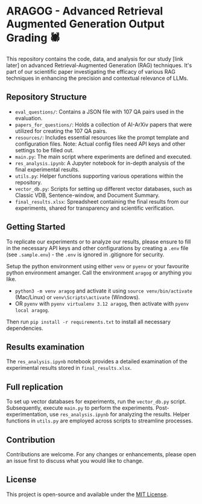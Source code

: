 # ARAGOG - Advanced Retrieval Augmented Generation Output Grading :spider:

This repository contains the code, data, and analysis for our study [link later] on advanced Retrieval-Augmented Generation (RAG) techniques. It's part of our scientific paper investigating the efficacy of various RAG techniques in enhancing the precision and contextual relevance of LLMs.

## Repository Structure

- `eval_questions/`: Contains a JSON file with 107 QA pairs used in the evaluation.
- `papers_for_questions/`: Holds a collection of AI-ArXiv papers that were utilized for creating the 107 QA pairs.
- `resources/`: Includes essential resources like the prompt template and configuration files. Note: Actual config files need API keys and other settings to be filled out.
- `main.py`: The main script where experiments are defined and executed.
- `res_analysis.ipynb`: A Jupyter notebook for in-depth analysis of the final experimental results.
- `utils.py`: Helper functions supporting various operations within the repository.
- `vector_db.py`: Scripts for setting up different vector databases, such as Classic VDB, Sentence-window, and Document Summary.
- `final_results.xlsx`: Spreadsheet containing the final results from our experiments, shared for transparency and scientific verification.

## Getting Started

To replicate our experiments or to analyze our results, please ensure to fill in the necessary API keys and other configurations by creating a `.env` file (see `.sample.env`) - the `.env` is ignored in .gitignore for security.

Setup the python environment using either `venv` or `pyenv` or your favourite python environment amanger. Call the environment `aragog` or anything you like.
- `python3 -m venv aragog` and activate it using `source venv/bin/activate` (Mac/Linux) or `venv\Scripts\activate` (Windows).
- OR `pyenv` with `pyenv virtualenv 3.12 aragog`, then activate with `pyenv local aragog`.

Then run `pip install -r requirements.txt` to install all necessary dependencies.

## Results examination

The `res_analysis.ipynb` notebook provides a detailed examination of the experimental results stored in `final_results.xlsx`.

## Full replication

To set up vector databases for experiments, run the `vector_db.py` script. Subsequently, execute `main.py` to perform the experiments. Post-experimentation, use `res_analysis.ipynb` for analyzing the results. Helper functions in `utils.py` are employed across scripts to streamline processes.

## Contribution

Contributions are welcome. For any changes or enhancements, please open an issue first to discuss what you would like to change.

## License

This project is open-source and available under the [MIT License](LICENSE).
